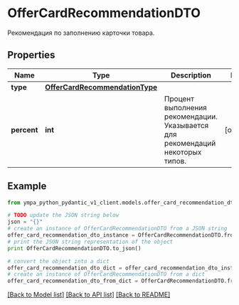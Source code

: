 # OfferCardRecommendationDTO

Рекомендация по заполнению карточки товара.

## Properties
Name | Type | Description | Notes
------------ | ------------- | ------------- | -------------
**type** | [**OfferCardRecommendationType**](OfferCardRecommendationType.md) |  | 
**percent** | **int** | Процент выполнения рекомендации. Указывается для рекомендаций некоторых типов. | [optional] 

## Example

```python
from ympa_python_pydantic_v1_client.models.offer_card_recommendation_dto import OfferCardRecommendationDTO

# TODO update the JSON string below
json = "{}"
# create an instance of OfferCardRecommendationDTO from a JSON string
offer_card_recommendation_dto_instance = OfferCardRecommendationDTO.from_json(json)
# print the JSON string representation of the object
print OfferCardRecommendationDTO.to_json()

# convert the object into a dict
offer_card_recommendation_dto_dict = offer_card_recommendation_dto_instance.to_dict()
# create an instance of OfferCardRecommendationDTO from a dict
offer_card_recommendation_dto_from_dict = OfferCardRecommendationDTO.from_dict(offer_card_recommendation_dto_dict)
```
[[Back to Model list]](../README.md#documentation-for-models) [[Back to API list]](../README.md#documentation-for-api-endpoints) [[Back to README]](../README.md)


